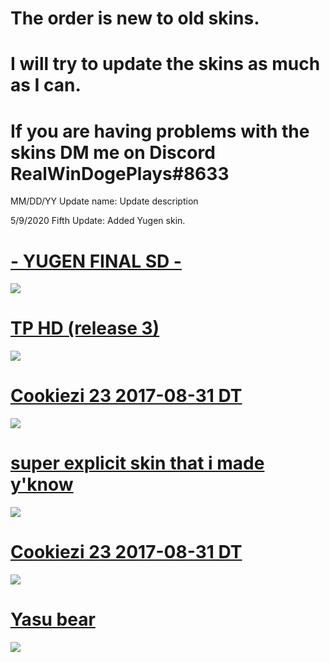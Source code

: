 # The order is new to old skins.

# I will try to update the skins as much as I can.

# If you are having problems with the skins DM me on Discord RealWinDogePlays#8633

MM/DD/YY Update name: Update description

5/9/2020 Fifth Update: Added Yugen skin.

# [- YUGEN FINAL SD -](https://tetsui.s-ul.eu/zhiuRlldHkr7Ub5K)
![](https://osu.ppy.sh/ss/14889935/b1a5)

# [TP HD (release 3)](https://imgcc.xyz/175o/jANUIr)
![](https://i.imgur.com/c2fAz6N.jpg)

# [Cookiezi 23 2017-08-31 DT](https://circle-people.com/wp-content/Skins/Cookiezi/Cookiezi%2023%202017-08-31%20DT.osk)
![](https://osu.ppy.sh/ss/14884588/d1be)

# [super explicit skin that i made y'know](http://www.mediafire.com/file/93o6ywnc95dbd33/super_explicit_skin_that_i_made_y%2527know.rar/file)
![](https://osu.ppy.sh/ss/14884640/69d8)

# [Cookiezi 23 2017-08-31 DT](https://circle-people.com/wp-content/Skins/Cookiezi/Cookiezi%2023%202017-08-31%20DT.osk)
![](https://osu.ppy.sh/ss/14884588/d1be)

# [Yasu bear](https://www.mediafire.com/file/8e2642pml2x3ux2/Yasu_bear.osk/file)
![](https://i.imgur.com/PLP0Uqt.jpg)
